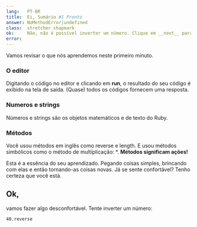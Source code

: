 ```yaml
---
lang:   PT-BR
title:  Ei, Sumário #1 Pronto
answer: NoMethodError|undefined
class:  stretcher chapmark
ok:     Não, não é possível inverter um número. Clique em __next__ para continuar
error:  
---
```


Vamos revisar o que nós aprendemos neste primeiro minuto.

### O editor
Digitando o código no editor e clicando em __run__, o resultado do seu código é exibido na tela de saída.
(Quase) todos os códigos fornecem uma resposta.

### Numeros e strings
Números e strings são os objetos matemáticos e de texto do Ruby.

### Métodos
Você usou métodos em inglês como reverse e length. E usou métodos simbólicos como o método
de multiplicação: \*.
__Métodos significam ações!__

Esta é a essência do seu aprendizado. Pegando coisas simples, brincando com elas e então tornando-as
coisas novas.
Já se sente confortável? Tenho certeza que você está.

## Ok,
vamos fazer algo desconfortável. Tente inverter um número:

    40.reverse
